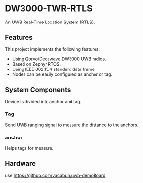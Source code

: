 # DW3000-TWR-RTLS

An UWB Real-Time Location System (RTLS).

## Features
This project implements the following features:

- Using Qorvo/Decawave DW3000 UWB radios.
- Based on Zephyr RTOS.
- Using IEEE 802.15.4 standard data frame.
- Nodes can be easily configured as anchor or tag.

## System Components

Device is divided into anchor and tag.

### Tag

Send UWB ranging signal to measure the distance to the anchors.

### anchor

Helps tags for measure.

## Hardware

use https://github.com/vacabun/uwb-demoBoard

